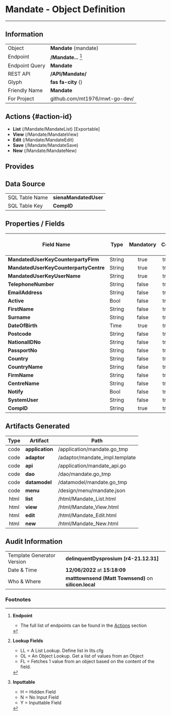 # **Mandate** - Object Definition
---
##  Information
|   |   |
|---|---|
|Object         |**Mandate** (mandate) |
|Endpoint 	    |**/Mandate...** [^1]|
|Endpoint Query |**Mandate**|
|REST API|**/API/Mandate/**|
Glyph|**fas fa-city** ()
Friendly Name|**Mandate**|
|For Project    |github.com/mt1976/mwt-go-dev/|

##  Actions {#action-id}
* **List** (/Mandate/MandateList) [Exportable]
* **View** (/Mandate/MandateView)
* **Edit** (/Mandate/MandateEdit)
* **Save** (/Mandate/MandateSave)
* **New** (/Mandate/MandateNew)








##  Provides







##  Data Source 
|   |   |
|---|---|
SQL Table Name       | **sienaMandatedUser**
SQL Table Key | **CompID**



##  Properties / Fields
| Field Name| Type | Mandatory | Core | Virtual | Overide | Lookup [^2]| Lookup Object      | Lookup Field Source         | Lookup Return Value                | Inputable [^3]|DB Column|Default Value|
| -- | --  | :--: | :--: | :--: |:--: |:--: |:--: |-- |-- |:--: |-- | --|
|**MandatedUserKeyCounterpartyFirm**|String|true|true|false|false|||||Y|MandatedUserKeyCounterpartyFirm||
|**MandatedUserKeyCounterpartyCentre**|String|true|true|false|false|||||Y|MandatedUserKeyCounterpartyCentre||
|**MandatedUserKeyUserName**|String|true|true|false|false|||||Y|MandatedUserKeyUserName||
|**TelephoneNumber**|String|false|true|false|false|||||Y|TelephoneNumber||
|**EmailAddress**|String|false|true|false|false|||||Y|EmailAddress||
|**Active**|Bool|false|true|false|false|||||Y|Active|True|
|**FirstName**|String|false|true|false|false|||||Y|FirstName||
|**Surname**|String|false|true|false|false|||||Y|Surname||
|**DateOfBirth**|Time|true|true|false|false|||||Y|DateOfBirth||
|**Postcode**|String|false|true|false|false|||||Y|Postcode||
|**NationalIDNo**|String|false|true|false|false|||||Y|NationalIDNo||
|**PassportNo**|String|false|true|false|false|||||Y|PassportNo||
|**Country**|String|false|true|false|false|OL|Country|Country|Name|N|Country||
|**CountryName**|String|false|true|false|false|||||Y|CountryName||
|**FirmName**|String|false|true|false|false|||||Y|FirmName||
|**CentreName**|String|false|true|false|false|||||Y|CentreName||
|**Notify**|Bool|false|true|false|false|||||Y|Notify|True|
|**SystemUser**|String|false|true|false|false|||||Y|SystemUser||
|**CompID**|String|true|true|false|false|||||Y|CompID||


##  Artifacts Generated
| Type | Artifact | Path|
| :--: | -- | -- |
| code | **application** | /application/mandate.go_tmp |
| code | **adaptor** | /adaptor/mandate_impl.template |
| code | **api** | /application/mandate_api.go |
| code | **dao** | /dao/mandate.go_tmp |
| code | **datamodel** | /datamodel/mandate.go_tmp |
| code | **menu** | /design/menu/mandate.json |
| html | **list** | /html/Mandate_List.html |
| html | **view** | /html/Mandate_View.html |
| html | **edit** | /html/Mandate_Edit.html |
| html | **new** | /html/Mandate_New.html |


## Audit Information
|   |   |
|---|---|
Template Generator Version   | **delinquentDysprosium [r4-21.12.31]**
Date & Time		     | **12/06/2022** at **15:18:09**
Who & Where		     | **matttownsend (Matt Townsend)** on **silicon.local**

### Footnotes
[^1]: **Endpoint**
    * The full list of endpoints can be found in the [Actions](#action-id) section
[^2]: **Lookup Fields**
    * LL = A List Lookup. Define list in lits.cfg
    * OL = An Object Lookup. Get a list of values from an Object
    * FL = Fetches 1 value from an object based on the content of the field. 
[^3]: **Inputtable**   
    * H = Hidden Field
    * N = No Input Field
    * Y = Inputtable Field